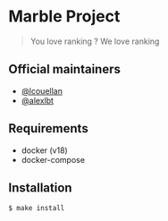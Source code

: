 # Marble Project
> You love ranking ? We love ranking

## Official maintainers

* [@lcouellan](https://github.com/lcouellan)
* [@alexlbt](https://github.com/alexlbt)

## Requirements

- docker (v18)
- docker-compose

## Installation

`$ make install`
